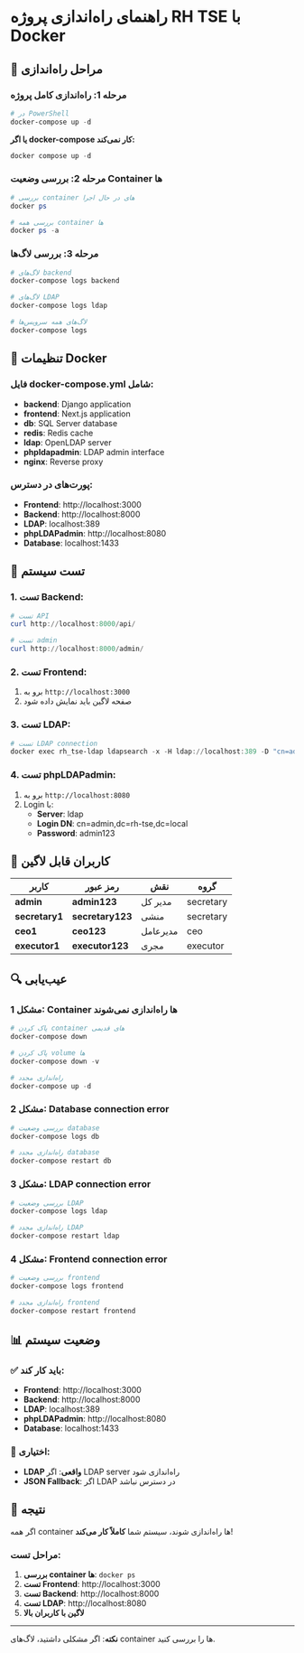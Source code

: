 # راهنمای راه‌اندازی پروژه RH TSE با Docker

## 🐳 مراحل راه‌اندازی

### مرحله 1: راه‌اندازی کامل پروژه

```powershell
# در PowerShell
docker-compose up -d
```

**یا اگر docker-compose کار نمی‌کند:**
```powershell
docker compose up -d
```

### مرحله 2: بررسی وضعیت Container ها

```powershell
# بررسی container های در حال اجرا
docker ps

# بررسی همه container ها
docker ps -a
```

### مرحله 3: بررسی لاگ‌ها

```powershell
# لاگ‌های backend
docker-compose logs backend

# لاگ‌های LDAP
docker-compose logs ldap

# لاگ‌های همه سرویس‌ها
docker-compose logs
```

## 🔧 تنظیمات Docker

### فایل docker-compose.yml شامل:

- **backend**: Django application
- **frontend**: Next.js application  
- **db**: SQL Server database
- **redis**: Redis cache
- **ldap**: OpenLDAP server
- **phpldapadmin**: LDAP admin interface
- **nginx**: Reverse proxy

### پورت‌های در دسترس:

- **Frontend**: http://localhost:3000
- **Backend**: http://localhost:8000
- **LDAP**: localhost:389
- **phpLDAPadmin**: http://localhost:8080
- **Database**: localhost:1433

## 🧪 تست سیستم

### 1. تست Backend:

```powershell
# تست API
curl http://localhost:8000/api/

# تست admin
curl http://localhost:8000/admin/
```

### 2. تست Frontend:

1. برو به `http://localhost:3000`
2. صفحه لاگین باید نمایش داده شود

### 3. تست LDAP:

```powershell
# تست LDAP connection
docker exec rh_tse-ldap ldapsearch -x -H ldap://localhost:389 -D "cn=admin,dc=rh-tse,dc=local" -w admin123 -b "dc=rh-tse,dc=local" "(objectClass=*)" dn
```

### 4. تست phpLDAPadmin:

1. برو به `http://localhost:8080`
2. Login با:
   - **Server**: ldap
   - **Login DN**: cn=admin,dc=rh-tse,dc=local
   - **Password**: admin123

## 👥 کاربران قابل لاگین

| کاربر | رمز عبور | نقش | گروه |
|--------|-----------|------|------|
| **admin** | **admin123** | مدیر کل | secretary |
| **secretary1** | **secretary123** | منشی | secretary |
| **ceo1** | **ceo123** | مدیرعامل | ceo |
| **executor1** | **executor123** | مجری | executor |

## 🔍 عیب‌یابی

### مشکل 1: Container ها راه‌اندازی نمی‌شوند

```powershell
# پاک کردن container های قدیمی
docker-compose down

# پاک کردن volume ها
docker-compose down -v

# راه‌اندازی مجدد
docker-compose up -d
```

### مشکل 2: Database connection error

```powershell
# بررسی وضعیت database
docker-compose logs db

# راه‌اندازی مجدد database
docker-compose restart db
```

### مشکل 3: LDAP connection error

```powershell
# بررسی وضعیت LDAP
docker-compose logs ldap

# راه‌اندازی مجدد LDAP
docker-compose restart ldap
```

### مشکل 4: Frontend connection error

```powershell
# بررسی وضعیت frontend
docker-compose logs frontend

# راه‌اندازی مجدد frontend
docker-compose restart frontend
```

## 📊 وضعیت سیستم

### ✅ باید کار کند:

- **Frontend**: http://localhost:3000
- **Backend**: http://localhost:8000
- **LDAP**: localhost:389
- **phpLDAPadmin**: http://localhost:8080
- **Database**: localhost:1433

### 🔄 اختیاری:

- **LDAP واقعی**: اگر LDAP server راه‌اندازی شود
- **JSON Fallback**: اگر LDAP در دسترس نباشد

## 🎯 نتیجه

اگر همه container ها راه‌اندازی شوند، سیستم شما **کاملاً کار می‌کند**!

### مراحل تست:

1. **بررسی container ها**: `docker ps`
2. **تست Frontend**: http://localhost:3000
3. **تست Backend**: http://localhost:8000
4. **تست LDAP**: http://localhost:8080
5. **لاگین با کاربران بالا**

---

**نکته**: اگر مشکلی داشتید، لاگ‌های container ها را بررسی کنید.
